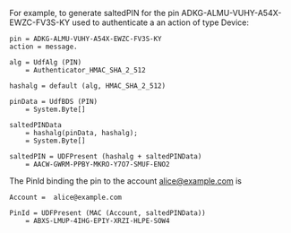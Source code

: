 

For example, to generate saltedPIN for the pin
ADKG-ALMU-VUHY-A54X-EWZC-FV3S-KY used to authenticate a an action of type Device:

~~~~
pin = ADKG-ALMU-VUHY-A54X-EWZC-FV3S-KY
action = message.

alg = UdfAlg (PIN)
    = Authenticator_HMAC_SHA_2_512

hashalg = default (alg, HMAC_SHA_2_512)

pinData = UdfBDS (PIN)
    = System.Byte[]

saltedPINData 
    = hashalg(pinData, hashalg);
    = System.Byte[]

saltedPIN = UDFPresent (hashalg + saltedPINData)
    = AACW-GWRM-PPBY-MKRO-Y7O7-SMUF-ENO2
~~~~

The PinId binding the pin to the account alice@example.com is

~~~~
Account =  alice@example.com 

PinId = UDFPresent (MAC (Account, saltedPINData))
    = ABXS-LMUP-4IHG-EPIY-XRZI-HLPE-SOW4
~~~~

